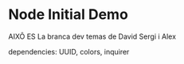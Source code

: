 # Node Initial Demo

AIXÔ ES La branca dev temas de David Sergi i Alex

dependencies:
UUID, colors, inquirer